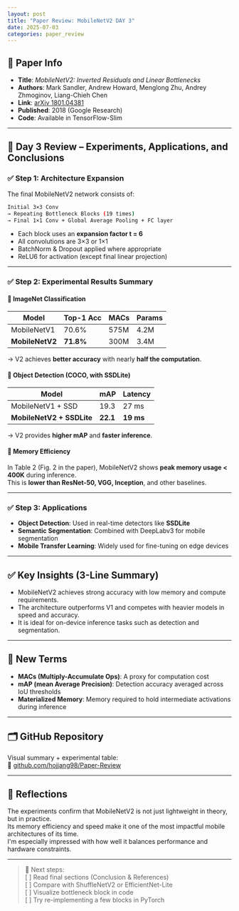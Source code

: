 ```yaml
---
layout: post
title: "Paper Review: MobileNetV2 DAY 3"
date: 2025-07-03
categories: paper_review
---
```


## 📌 Paper Info

- **Title**: *MobileNetV2: Inverted Residuals and Linear Bottlenecks*  
- **Authors**: Mark Sandler, Andrew Howard, Menglong Zhu, Andrey Zhmoginov, Liang-Chieh Chen  
- **Link**: [arXiv 1801.04381](https://arxiv.org/abs/1801.04381)  
- **Published**: 2018 (Google Research)  
- **Code**: Available in TensorFlow-Slim  

---

## 🧠 Day 3 Review – Experiments, Applications, and Conclusions

### ✅ Step 1: Architecture Expansion

The final MobileNetV2 network consists of:

```bash
Initial 3×3 Conv
→ Repeating Bottleneck Blocks (19 times)
→ Final 1×1 Conv + Global Average Pooling + FC layer
```

- Each block uses an **expansion factor t = 6**  
- All convolutions are 3×3 or 1×1  
- BatchNorm & Dropout applied where appropriate  
- ReLU6 for activation (except final linear projection)

---

### ✅ Step 2: Experimental Results Summary

#### 📍 ImageNet Classification

| Model           | Top-1 Acc | MACs   | Params |
|----------------|-----------|--------|--------|
| MobileNetV1     | 70.6%     | 575M   | 4.2M   |
| **MobileNetV2** | **71.8%** | 300M   | 3.4M   |

→ V2 achieves **better accuracy** with nearly **half the computation**.

#### 📍 Object Detection (COCO, with SSDLite)

| Model                | mAP   | Latency |
|---------------------|-------|---------|
| MobileNetV1 + SSD   | 19.3  | 27 ms   |
| **MobileNetV2 + SSDLite** | **22.1** | **19 ms** |

→ V2 provides **higher mAP** and **faster inference**.

#### 📍 Memory Efficiency

In Table 2 (Fig. 2 in the paper), MobileNetV2 shows **peak memory usage < 400K** during inference.  
This is **lower than ResNet-50, VGG, Inception**, and other baselines.

---

### ✅ Step 3: Applications

- **Object Detection**: Used in real-time detectors like **SSDLite**  
- **Semantic Segmentation**: Combined with DeepLabv3 for mobile segmentation  
- **Mobile Transfer Learning**: Widely used for fine-tuning on edge devices

---

## ✅ Key Insights (3-Line Summary)

- MobileNetV2 achieves strong accuracy with low memory and compute requirements.  
- The architecture outperforms V1 and competes with heavier models in speed and accuracy.  
- It is ideal for on-device inference tasks such as detection and segmentation.

---

## 📘 New Terms

- **MACs (Multiply-Accumulate Ops)**: A proxy for computation cost  
- **mAP (mean Average Precision)**: Detection accuracy averaged across IoU thresholds  
- **Materialized Memory**: Memory required to hold intermediate activations during inference

---

## 🗂 GitHub Repository

Visual summary + experimental table:  
🔗 [github.com/hojjang98/Paper-Review](https://github.com/hojjang98/Paper-Review/blob/main/vision/01_mobilenetv2/summary.md)

---

## 💭 Reflections

The experiments confirm that MobileNetV2 is not just lightweight in theory, but in practice.  
Its memory efficiency and speed make it one of the most impactful mobile architectures of its time.  
I'm especially impressed with how well it balances performance and hardware constraints.

---

> 🧱 Next steps:  
> [ ] Read final sections (Conclusion & References)  
> [ ] Compare with ShuffleNetV2 or EfficientNet-Lite  
> [ ] Visualize bottleneck block in code  
> [ ] Try re-implementing a few blocks in PyTorch
